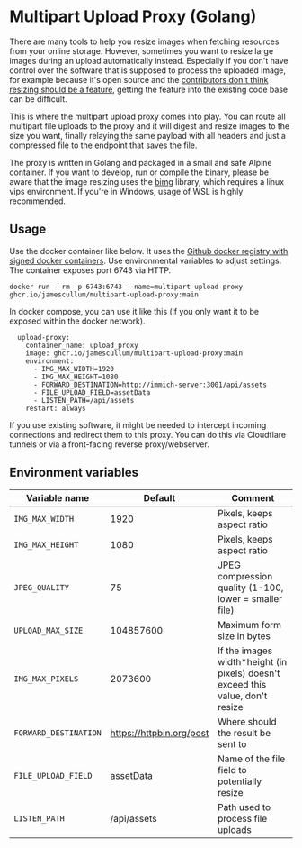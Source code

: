 # Multipart Upload Proxy (Golang)

There are many tools to help you resize images when fetching resources from your online storage. However, sometimes you want to resize large images during an upload automatically instead. Especially if you don't have control over the software that is supposed to process the uploaded image, for example because it's open source and the [contributors don't think resizing should be a feature](https://github.com/immich-app/immich/pull/1242), getting the feature into the existing code base can be difficult.

This is where the multipart upload proxy comes into play. You can route all multipart file uploads to the proxy and it will digest and resize images to the size you want, finally relaying the same payload with all headers and just a compressed file to the endpoint that saves the file.

The proxy is written in Golang and packaged in a small and safe Alpine container. If you want to develop, run or compile the binary, please be aware that the image resizing uses the [bimg](https://github.com/h2non/bimg) library, which requires a linux vips environment. If you're in Windows, usage of WSL is highly recommended.

## Usage
Use the docker container like below. It uses the [Github docker registry with signed docker containers](https://github.com/JamesCullum/multipart-upload-proxy/pkgs/container/multipart-upload-proxy). Use environmental variables to adjust settings. The container exposes port 6743 via HTTP.

    docker run --rm -p 6743:6743 --name=multipart-upload-proxy ghcr.io/jamescullum/multipart-upload-proxy:main

In docker compose, you can use it like this (if you only want it to be exposed within the docker network).

      upload-proxy:
        container_name: upload_proxy
        image: ghcr.io/jamescullum/multipart-upload-proxy:main
        environment:
          - IMG_MAX_WIDTH=1920
          - IMG_MAX_HEIGHT=1080
          - FORWARD_DESTINATION=http://immich-server:3001/api/assets
          - FILE_UPLOAD_FIELD=assetData
          - LISTEN_PATH=/api/assets
        restart: always

If you use existing software, it might be needed to intercept incoming connections and redirect them to this proxy. You can do this via Cloudflare tunnels or via a front-facing reverse proxy/webserver.


## Environment variables

|Variable name                          |Default                         | Comment
|-------------------------------|-----------------------------| -----------------------------|
|`IMG_MAX_WIDTH`            |1920            | Pixels, keeps aspect ratio
|`IMG_MAX_HEIGHT`            |1080            | Pixels, keeps aspect ratio
|`JPEG_QUALITY`|75|JPEG compression quality (1-100, lower = smaller file)
|`UPLOAD_MAX_SIZE`|104857600|Maximum form size in bytes
|`IMG_MAX_PIXELS`|2073600|If the images width*height (in pixels) doesn't exceed this value, don't resize
|`FORWARD_DESTINATION`|https://httpbin.org/post|Where should the result be sent to
|`FILE_UPLOAD_FIELD`|assetData|Name of the file field to potentially resize
|`LISTEN_PATH`|/api/assets|Path used to process file uploads

